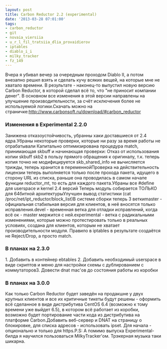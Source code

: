 ```yaml
---
layout: post
title: Carbon Reductor 2.2 (experimental)
date: '2013-03-28 07:01:00'
tags:
- carbon_reductor
- git
- novaia_viersiia
- u_r_l_fil_tratsiia_dlia_provaidierov
- iptables
- diablo_i_i
- milky_tracker
- fz_149
---
```


Вчера я убивал вечер за очередным проходом Diablo II, а потом внезапно решил взять и сделать кучу всяких вещей, на которые мне не хватало времени. В результате - наконец-то выпустил новую версию Carbon Reductor, в которой сделал всё то, что "не приносит компании денег". В основном все изменения в этой версии направлены на улучшение производительности, за счёт исключения более не используемой логики.Скачать можно на страничке:http://www.carbonsoft.ru/download/#carbon_reductor

### Изменения в Experimental 2.2.0
Занижена отказоустойчивость, убранны хаки доставшиеся от 2.4 ядра.Убраны некоторые проверки, которые ни разу за время работы не отрабатывали Капитально оптимизирована процедура match, принимающая skbuff и начинающая проверки: Отказ от использования копии skbuff skb2 в пользу прямого   обращения к оригиналу, т.к. теперь копия точно не модифицируется skb_shared_info не вычисляется трижды, теперь хранится в переменнойПроверка на действительность лицензии теперь выполняется только после прохода   пакета, идущего в сторону URL из списка, раньше она проводилась в самом начале функции reductor_mt, то есть для каждого пакета.Убраны все #define для userspace и kernel 2.4 версий Теперь модуль собирается ТОЛЬКО для 64битной архитектурыУлучшен вывод статистики (cat /proc/net/ipt_reductor/block_list)В системе сборки теперь 3 веткиmaster - официальная стабильная версия для клиентов, в неё вносятся только исправления.devel - временная ветка для отладки исправлений, когда всё ок - master мержится с ней.experimental - ветка с радикальными изменениями, которые можно протестировать только в реальных условиях, создана для клиентов, которым не хватает производительности модуля. Правило в iptables в результате создаётся не Reject/Drop, а просто match.

### В планах на 2.3.0
1\. Добавить в контейнер ebtables 2\. Добавить необходимый userspace в виде скриптов и меню для настройки схемы с дублированием с коммутаторов3\. Довести dnat mac'ов до состояния работы из коробки 

### В планах на 3.0.0
Как только Carbon Reductor будет заведён на продакшне у двух крупных клиентов и все их критичные тикеты будут решены - оформить всё сделанное в виде дистрибутива CentOS 6.4 (возможно к тому времени уже выйдет 6.5), в котором всё работает из коробки, возможно будет портирование части кода из дистрибутива на платформе Carbon.Добавить веб-сервер и DNAT на страницу о блокировке, для списка адресов - использовать ipset. Для начала - опционально и только для https.P.S: А помимо выпуска Experimental-билда я научился пользоваться MilkyTracker'ом. Трэкерная музыка таки шикарна.